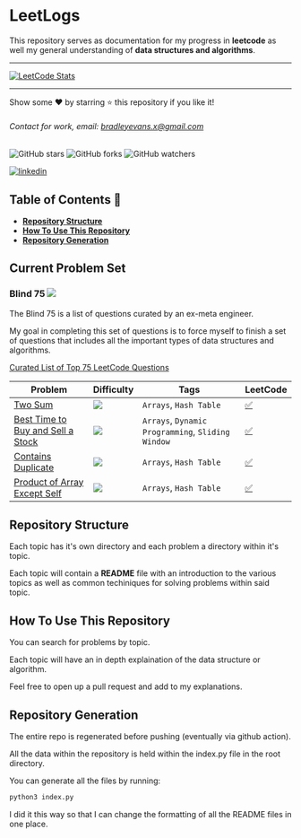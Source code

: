 # LeetLogs

This repository serves as documentation for my progress in **leetcode** as well my general understanding of **data structures and algorithms**.

---

[![LeetCode Stats](https://leetcard.jacoblin.cool/SungJin-Woo?theme=light&font=Overpass%20Mono)](https://leetcode.com/SungJin-Woo)

---

Show some ❤️ by starring ⭐ this repository if you like it!

###### Contact for work, email: bradleyevans.x@gmail.com

![GitHub stars](https://img.shields.io/github/stars/bradleyevansx/leetlogs?style=social)
![GitHub forks](https://img.shields.io/github/forks/bradleyevansx/leetlogs?style=social)
![GitHub watchers](https://img.shields.io/github/watchers/bradleyevansx/leetlogs?style=social)

[![linkedin](https://img.shields.io/badge/Support-Recommend%2FEndorse%20me%20on%20Linkedin-blue?style=for-the-badge&logo=linkedin)](https://www.linkedin.com/in/bradleymevans)

## Table of Contents 📖

- **[Repository Structure️](#repository-structure)**
- **[How To Use This Repository](#how-to-use-this-repository)**
- **[Repository Generation](#repository-generation)**

## Current Problem Set

### Blind 75 ![](https://img.shields.io/badge/Progress-1%2F75-0078D4)

The Blind 75 is a list of questions curated by an ex-meta engineer.

My goal in completing this set of questions is to force myself to finish a set of questions that includes all the important types of data structures and algorithms.

[Curated List of Top 75 LeetCode Questions](https://www.teamblind.com/post/New-Year-Gift---Curated-List-of-Top-75-LeetCode-Questions-to-Save-Your-Time-OaM1orEU)

| Problem                                                                                               | Difficulty                                                | Tags                                              | LeetCode                                                                                             |
| ----------------------------------------------------------------------------------------------------- | --------------------------------------------------------- | ------------------------------------------------- | ---------------------------------------------------------------------------------------------------- |
| [Two Sum](https://leetcode.com/problems/two-sum/)                                                     | <img src="https://img.shields.io/badge/-Easy-green" />    | `Arrays`, `Hash Table`                            | [✅](./003%20-%20Hash%20Maps/002%20-%20Two%20Sum/README.md)                                          |
| [Best Time to Buy and Sell a Stock](https://leetcode.com/problems/best-time-to-buy-and-sell-a-stock/) | <img src="https://img.shields.io/badge/-Easy-green" />    | `Arrays`, `Dynamic Programming`, `Sliding Window` | [✅](./002%20-%20Two%20Pointers/001%20-%20Best%20Time%20to%20Buy%20and%20Sell%20a%20Stock/README.md) |
| [Contains Duplicate](https://leetcode.com/problems/contains-duplicate/)                               | <img src="https://img.shields.io/badge/-Easy-green" />    | `Arrays`, `Hash Table`                            | [✅](./003%20-%20Hash%20Maps/004%20-%20Contains%20Duplicate/README.md)                               |
| [Product of Array Except Self](https://leetcode.com/problems/product-of-array-except-self/)           | <img src="https://img.shields.io/badge/-Medium-orange" /> | `Arrays`, `Hash Table`                            | [✅](./001%20-%20Arrays%20and%20Strings/004%20-%20Product%20of%20Array%20Except%20Self/README.md)    |

## Repository Structure

Each topic has it's own directory and each problem a directory within it's topic.

Each topic will contain a **README** file with an introduction to the various topics as well as common techiniques for solving problems within said topic.

## How To Use This Repository

You can search for problems by topic.

Each topic will have an in depth explaination of the data structure or algorithm.

Feel free to open up a pull request and add to my explanations.

## Repository Generation

The entire repo is regenerated before pushing (eventually via github action).

All the data within the repository is held within the index.py file in the root directory.

You can generate all the files by running:

```zsh
python3 index.py
```

I did it this way so that I can change the formatting of all the README files in one place.
